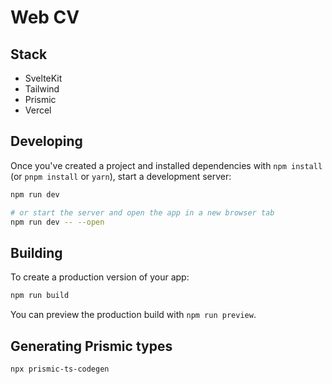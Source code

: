 # Web CV

## Stack

- SvelteKit
- Tailwind
- Prismic
- Vercel

## Developing

Once you've created a project and installed dependencies with `npm install` (or `pnpm install` or `yarn`), start a development server:

```bash
npm run dev

# or start the server and open the app in a new browser tab
npm run dev -- --open
```

## Building

To create a production version of your app:

```bash
npm run build
```

You can preview the production build with `npm run preview`.

## Generating Prismic types

``` bash
npx prismic-ts-codegen
```
